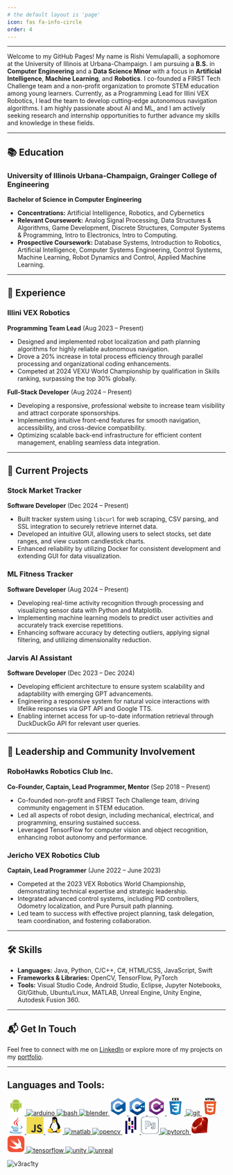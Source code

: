 ```yaml
---
# the default layout is 'page'
icon: fas fa-info-circle
order: 4
---
```


---

Welcome to my GitHub Pages! My name is Rishi Vemulapalli, a sophomore at the University of Illinois at Urbana-Champaign. I am pursuing a  **B.S.** in  **Computer Engineering** and a **Data Science Minor** with a focus in **Artificial Intelligence**, **Machine Learning**, and **Robotics**. I co-founded a FIRST Tech Challenge team and a non-profit organization to promote STEM education among young learners. Currently, as a Programming Lead for Illini VEX Robotics, I lead the team to develop cutting-edge autonomous navigation algorithms. I am highly passionate about AI and ML, and I am actively seeking research and internship opportunities to further advance my skills and knowledge in these fields.

---

## 📚 Education
### University of Illinois Urbana-Champaign, Grainger College of Engineering  
**Bachelor of Science in Computer Engineering**  
- **Concentrations:** Artificial Intelligence, Robotics, and Cybernetics  
- **Relevant Coursework:** Analog Signal Processing, Data Structures & Algorithms, Game Development, Discrete Structures, Computer Systems & Programming, Intro to Electronics, Intro to Computing.
- **Prospective Coursework:** Database Systems, Introduction to Robotics, Artificial Intelligence, Computer Systems Engineering, Control Systems, Machine Learning, Robot Dynamics and Control, Applied Machine Learning.

---

## 💼 Experience

### Illini VEX Robotics  
**Programming Team Lead** (Aug 2023 – Present)  
- Designed and implemented robot localization and path planning algorithms for highly reliable autonomous navigation.
- Drove a 20% increase in total process efficiency through parallel processing and organizational coding enhancements.
- Competed at 2024 VEXU World Championship by qualification in Skills ranking, surpassing the top 30% globally.

**Full-Stack Developer** (Aug 2024 – Present)  
- Developing a responsive, professional website to increase team visibility and attract corporate sponsorships.
- Implementing intuitive front-end features for smooth navigation, accessibility, and cross-device compatibility.
- Optimizing scalable back-end infrastructure for efficient content management, enabling seamless data integration.

---

## 🚀 Current Projects
### Stock Market Tracker 
**Software Developer** (Dec 2024 – Present)
- Built tracker system using `libcurl` for web scraping, CSV parsing, and SSL integration to securely retrieve internet data.
- Developed an intuitive GUI, allowing users to select stocks, set date ranges, and view custom candlestick charts.
- Enhanced reliability by utilizing Docker for consistent development and extending GUI for data visualization.

### ML Fitness Tracker  
**Software Developer** (Aug 2024 – Present)
- Developing real-time activity recognition through processing and visualizing sensor data with Python and Matplotlib.
- Implementing machine learning models to predict user activities and accurately track exercise repetitions.
- Enhancing software accuracy by detecting outliers, applying signal filtering, and utilizing dimensionality reduction.

### Jarvis AI Assistant  
**Software Developer** (Dec 2023 – Dec 2024)
- Developing efficient architecture to ensure system scalability and adaptability with emerging GPT advancements.
- Engineering a responsive system for natural voice interactions with lifelike responses via GPT API and Google TTS.
- Enabling internet access for up-to-date information retrieval through DuckDuckGo API for relevant user queries.

---

## 🌱 Leadership and Community Involvement
### RoboHawks Robotics Club Inc.
**Co-Founder, Captain, Lead Programmer, Mentor** (Sep 2018 – Present)
- Co-founded non-profit and FIRST Tech Challenge team, driving community engagement in STEM education.
- Led all aspects of robot design, including mechanical, electrical, and programming, ensuring sustained success.
- Leveraged TensorFlow for computer vision and object recognition, enhancing robot autonomy and performance.

### Jericho VEX Robotics Club
**Captain, Lead Programmer** (June 2022 – June 2023)
- Competed at the 2023 VEX Robotics World Championship, demonstrating technical expertise and strategic leadership.
- Integrated advanced control systems, including PID controllers, Odometry localization, and Pure Pursuit path planning.
- Led team to success with effective project planning, task delegation, team coordination, and fostering collaboration.

---

## 🛠 Skills
- **Languages:** Java, Python, C/C++, C#, HTML/CSS, JavaScript, Swift 
- **Frameworks & Libraries:** OpenCV, TensorFlow, PyTorch
- **Tools:** Visual Studio Code, Android Studio, Eclipse, Jupyter Notebooks, Git/Github, Ubuntu/Linux, MATLAB, Unreal Engine, Unity Engine, Autodesk Fusion 360.

---

## 📬 Get In Touch
Feel free to connect with me on [LinkedIn](https://www.linkedin.com/in/rishi-vemulapalli/) or explore more of my projects on my [portfolio](https://v3rac1ty.github.io/).  

---

## Languages and Tools:
<p> <a href="https://developer.android.com" target="_blank" rel="noreferrer"> <img src="https://raw.githubusercontent.com/devicons/devicon/master/icons/android/android-original-wordmark.svg" alt="android" width="40" height="40"/> </a> <a href="https://www.arduino.cc/" target="_blank" rel="noreferrer"> <img src="https://cdn.worldvectorlogo.com/logos/arduino-1.svg" alt="arduino" width="40" height="40"/> </a> <a href="https://www.gnu.org/software/bash/" target="_blank" rel="noreferrer"> <img src="https://www.vectorlogo.zone/logos/gnu_bash/gnu_bash-icon.svg" alt="bash" width="40" height="40"/> </a> <a href="https://www.blender.org/" target="_blank" rel="noreferrer"> <img src="https://download.blender.org/branding/community/blender_community_badge_white.svg" alt="blender" width="40" height="40"/> </a> <a href="https://www.cprogramming.com/" target="_blank" rel="noreferrer"> <img src="https://raw.githubusercontent.com/devicons/devicon/master/icons/c/c-original.svg" alt="c" width="40" height="40"/> </a> <a href="https://www.w3schools.com/cpp/" target="_blank" rel="noreferrer"> <img src="https://raw.githubusercontent.com/devicons/devicon/master/icons/cplusplus/cplusplus-original.svg" alt="cplusplus" width="40" height="40"/> </a> <a href="https://www.w3schools.com/cs/" target="_blank" rel="noreferrer"> <img src="https://raw.githubusercontent.com/devicons/devicon/master/icons/csharp/csharp-original.svg" alt="csharp" width="40" height="40"/> </a> <a href="https://www.w3schools.com/css/" target="_blank" rel="noreferrer"> <img src="https://raw.githubusercontent.com/devicons/devicon/master/icons/css3/css3-original-wordmark.svg" alt="css3" width="40" height="40"/> </a> <a href="https://git-scm.com/" target="_blank" rel="noreferrer"> <img src="https://www.vectorlogo.zone/logos/git-scm/git-scm-icon.svg" alt="git" width="40" height="40"/> </a> <a href="https://www.w3.org/html/" target="_blank" rel="noreferrer"> <img src="https://raw.githubusercontent.com/devicons/devicon/master/icons/html5/html5-original-wordmark.svg" alt="html5" width="40" height="40"/> </a> <a href="https://www.java.com" target="_blank" rel="noreferrer"> <img src="https://raw.githubusercontent.com/devicons/devicon/master/icons/java/java-original.svg" alt="java" width="40" height="40"/> </a> <a href="https://developer.mozilla.org/en-US/docs/Web/JavaScript" target="_blank" rel="noreferrer"> <img src="https://raw.githubusercontent.com/devicons/devicon/master/icons/javascript/javascript-original.svg" alt="javascript" width="40" height="40"/> </a> <a href="https://www.linux.org/" target="_blank" rel="noreferrer"> <img src="https://raw.githubusercontent.com/devicons/devicon/master/icons/linux/linux-original.svg" alt="linux" width="40" height="40"/> </a> <a href="https://www.mathworks.com/" target="_blank" rel="noreferrer"> <img src="https://upload.wikimedia.org/wikipedia/commons/2/21/Matlab_Logo.png" alt="matlab" width="40" height="40"/> </a> <a href="https://opencv.org/" target="_blank" rel="noreferrer"> <img src="https://www.vectorlogo.zone/logos/opencv/opencv-icon.svg" alt="opencv" width="40" height="40"/> </a> <a href="https://pandas.pydata.org/" target="_blank" rel="noreferrer"> <img src="https://raw.githubusercontent.com/devicons/devicon/2ae2a900d2f041da66e950e4d48052658d850630/icons/pandas/pandas-original.svg" alt="pandas" width="40" height="40"/> </a> <a href="https://www.photoshop.com/en" target="_blank" rel="noreferrer"> <img src="https://raw.githubusercontent.com/devicons/devicon/master/icons/photoshop/photoshop-line.svg" alt="photoshop" width="40" height="40"/> </a> <a href="https://pytorch.org/" target="_blank" rel="noreferrer"> <img src="https://www.vectorlogo.zone/logos/pytorch/pytorch-icon.svg" alt="pytorch" width="40" height="40"/> </a> <a href="https://www.ruby-lang.org/en/" target="_blank" rel="noreferrer"> <img src="https://raw.githubusercontent.com/devicons/devicon/master/icons/ruby/ruby-original.svg" alt="ruby" width="40" height="40"/> </a> <a href="https://developer.apple.com/swift/" target="_blank" rel="noreferrer"> <img src="https://raw.githubusercontent.com/devicons/devicon/master/icons/swift/swift-original.svg" alt="swift" width="40" height="40"/> </a> <a href="https://www.tensorflow.org" target="_blank" rel="noreferrer"> <img src="https://www.vectorlogo.zone/logos/tensorflow/tensorflow-icon.svg" alt="tensorflow" width="40" height="40"/> </a> <a href="https://unity.com/" target="_blank" rel="noreferrer"> <img src="https://www.vectorlogo.zone/logos/unity3d/unity3d-icon.svg" alt="unity" width="40" height="40"/> </a> <a href="https://unrealengine.com/" target="_blank" rel="noreferrer"> <img src="https://raw.githubusercontent.com/kenangundogan/fontisto/036b7eca71aab1bef8e6a0518f7329f13ed62f6b/icons/svg/brand/unreal-engine.svg" alt="unreal" width="40" height="40"/> </a> </p>

<p><img src="https://github-readme-stats.vercel.app/api/top-langs?username=v3rac1ty&show_icons=true&locale=en&layout=compact" alt="v3rac1ty" /></p>
